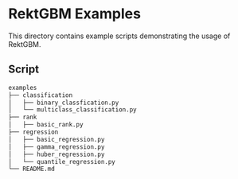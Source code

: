 # RektGBM Examples

This directory contains example scripts demonstrating the usage of RektGBM.

## Script
```bash
examples
├── classification
│   ├── binary_classfication.py
│   └── multiclass_classification.py
├── rank
│   ├── basic_rank.py
├── regression
│   ├── basic_regression.py
│   ├── gamma_regression.py
│   ├── huber_regression.py
│   └── quantile_regression.py
└── README.md
```
